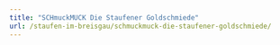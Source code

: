 ```yaml
---
title: "SCHmuckMUCK Die Staufener Goldschmiede"
url: /staufen-im-breisgau/schmuckmuck-die-staufener-goldschmiede/
---
```

